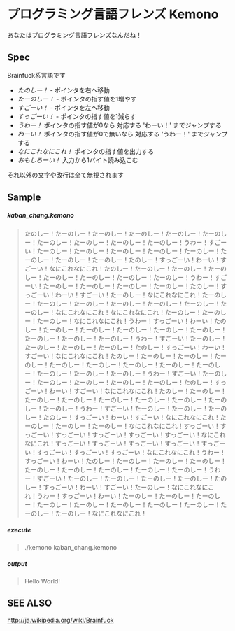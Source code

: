 プログラミング言語フレンズ Kemono
====

あなたはプログラミング言語フレンズなんだね！

Spec
----

Brainfuck系言語です

- *たのしー！* - ポインタを右へ移動
- *たーのしー！* - ポインタの指す値を1増やす
- *すごーい！* - ポインタを左へ移動
- *すっごーい！* - ポインタの指す値を1減らす
- *うわー！* ポインタの指す値が0なら 対応する 'わーい！' までジャンプする
- *わーい！* ポインタの指す値が0で無いなら 対応する 'うわー！' までジャンプする
- *なにこれなにこれ！* ポインタの指す値を出力する
- *おもしろーい！* 入力から1バイト読み込こむ


それ以外の文字や改行は全て無視されます

Sample
----

##### kaban_chang.kemono

> たのしー！たーのしー！たーのしー！たーのしー！たーのしー！たーのしー！たーのしー！たーのしー！たーのしー！たーのしー！うわー！すごーい！たーのしー！たーのしー！たーのしー！たーのしー！たーのしー！たーのしー！たーのしー！たーのしー！たのしー！すっごーい！わーい！すごーい！なにこれなにこれ！﻿たのしー！たーのしー！たーのしー！たーのしー！たーのしー！たーのしー！たーのしー！たーのしー！うわー！すごーい！たーのしー！たーのしー！たーのしー！たーのしー！たのしー！すっごーい！わーい！すごーい！たーのしー！なにこれなにこれ！﻿たーのしー！たーのしー！たーのしー！たーのしー！たーのしー！たーのしー！たーのしー！なにこれなにこれ！﻿なにこれなにこれ！﻿たーのしー！たーのしー！たーのしー！なにこれなにこれ！﻿うわー！すっごーい！わーい！たのしー！たーのしー！たーのしー！たーのしー！たーのしー！たーのしー！たーのしー！たーのしー！たーのしー！うわー！すごーい！たーのしー！たーのしー！たーのしー！たーのしー！たのしー！すっごーい！わーい！すごーい！なにこれなにこれ！﻿たのしー！たーのしー！たーのしー！たーのしー！たーのしー！たーのしー！たーのしー！たーのしー！たーのしー！たーのしー！たーのしー！たーのしー！うわー！すごーい！たーのしー！たーのしー！たーのしー！たーのしー！たーのしー！たのしー！すっごーい！わーい！すごーい！なにこれなにこれ！﻿たのしー！たーのしー！たーのしー！たーのしー！たーのしー！たーのしー！たーのしー！たーのしー！たーのしー！うわー！すごーい！たーのしー！たーのしー！たーのしー！たのしー！すっごーい！わーい！すごーい！なにこれなにこれ！﻿たーのしー！たーのしー！たーのしー！なにこれなにこれ！﻿すっごーい！すっごーい！すっごーい！すっごーい！すっごーい！すっごーい！なにこれなにこれ！﻿すっごーい！すっごーい！すっごーい！すっごーい！すっごーい！すっごーい！すっごーい！すっごーい！なにこれなにこれ！﻿うわー！すっごーい！わーい！たのしー！たーのしー！たーのしー！たーのしー！たーのしー！たーのしー！たーのしー！たーのしー！たーのしー！うわー！すごーい！たーのしー！たーのしー！たーのしー！たーのしー！たのしー！すっごーい！わーい！すごーい！たーのしー！なにこれなにこれ！﻿うわー！すっごーい！わーい！たーのしー！たーのしー！たーのしー！たーのしー！たーのしー！たーのしー！たーのしー！たーのしー！たーのしー！たーのしー！なにこれなにこれ！﻿


##### execute
> ./kemono kaban_chang.kemono

##### output

> Hello World!


SEE ALSO
----
http://ja.wikipedia.org/wiki/Brainfuck
